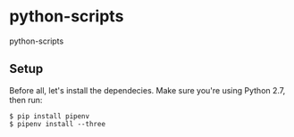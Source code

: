 # python-scripts
python-scripts

## Setup

Before all, let's install the dependecies. Make sure you're using Python 2.7, then run:

```
$ pip install pipenv
$ pipenv install --three
```